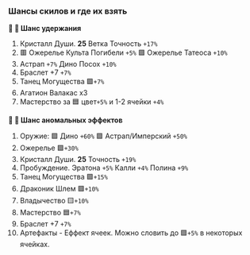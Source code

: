 ### Шансы скилов и где их взять

**🥇 🎯 Шанс удержания**  
1. Кристалл Души. **25** Ветка Точность `+17%`
2. 🟥 Ожерелье Культа Погибели `+5%` 🟪 Ожерелье Татеоса `+10%`
3. Астрап `+7%` Дино Посох `+10%`
4. Браслет +7 `+7%`
5. Танец Могущества 🟪`+7%`
6. Агатион Валакас х3 
7. Мастерство за 🟦 цвет`+5%` и 1-2 ячейки `+4%`

**🥇 🎯 Шанс аномальных эффектов**  
1. Оружие: 🟪 Дино `+60%` 🟪 Астрап/Имперский `+50%`
2. Ожерелье 🟪`+30%`
3. Кристалл Души. **25** Точность `+19%`
4. Пробуждение. Эратона `+5%` Калли `+4%` Полина `+9%`
5. Танец Могущества 🟪`+15%`
6. Драконик  Шлем 🟪`+10%`
7. Владычество 🟨`+10%`
8. Мастерство 🟦`+7%`
9. Браслет +7 `+7%`
10. Артефакты - Еффект ячеек. Можно словить до 🟪`+5%` в некоторых ячейках.


